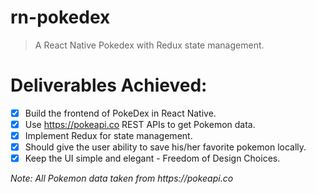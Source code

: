 # rn-pokedex

> A React Native Pokedex with Redux state management.

# Deliverables Achieved:

- [x] Build the frontend of PokeDex in React Native.
- [x] Use https://pokeapi.co REST APIs to get Pokemon data.
- [x] Implement Redux for state management.
- [x] Should give the user ability to save his/her favorite pokemon locally.
- [x] Keep the UI simple and elegant - Freedom of Design Choices.

_Note: All Pokemon data taken from https://pokeapi.co_
